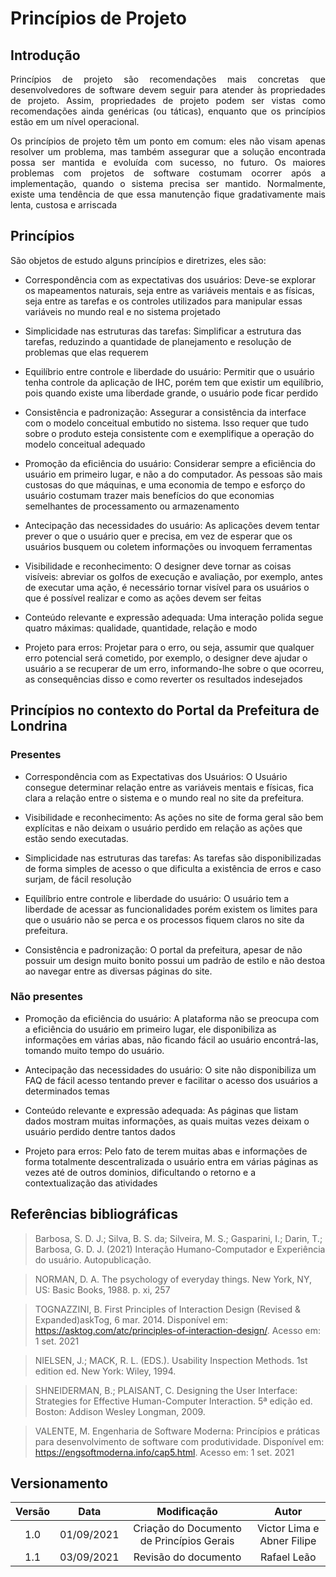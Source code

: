 # Princípios de Projeto

## Introdução

<p align = "justify">
Princípios de projeto são recomendações mais concretas que desenvolvedores de software devem seguir para atender às propriedades de projeto. Assim, propriedades de projeto podem ser vistas como recomendações ainda genéricas (ou táticas), enquanto que os princípios estão em um nível operacional.
</p>
<p  align = "justify">
Os princípios de projeto têm um ponto em comum: eles não visam apenas resolver um problema, mas também assegurar que a solução encontrada possa ser mantida e evoluída com sucesso, no futuro. Os maiores problemas com projetos de software costumam ocorrer após a implementação, quando o sistema precisa ser mantido. Normalmente, existe uma tendência de que essa manutenção fique gradativamente mais lenta, custosa e arriscada
</p>

## Princípios

<p  align = "justify">
 São objetos de estudo alguns princípios e diretrizes, eles são:
</p>

- Correspondência com as expectativas dos usuários: Deve-se explorar os mapeamentos naturais, seja entre as variáveis mentais e as físicas, seja entre as tarefas e os controles utilizados para manipular essas variáveis no mundo real e no sistema projetado

- Simplicidade nas estruturas das tarefas: Simplificar a estrutura das tarefas, reduzindo a quantidade de planejamento e resolução de problemas que elas requerem

- Equilíbrio entre controle e liberdade do usuário: Permitir que o usuário tenha controle da aplicação de IHC, porém tem que existir um equilíbrio, pois quando existe uma liberdade grande, o usuário pode ficar perdido

- Consistência e padronização: Assegurar a consistência da interface com o modelo conceitual embutido no sistema. Isso requer que tudo sobre o produto esteja consistente com e exemplifique a operação do modelo conceitual adequado

- Promoção da eficiência do usuário: Considerar sempre a eficiência do usuário em primeiro lugar, e não a do computador. As pessoas são mais custosas do que máquinas, e uma economia de tempo e esforço do usuário costumam trazer mais benefícios do que economias semelhantes de processamento ou armazenamento

- Antecipação das necessidades do usuário: As aplicações devem tentar prever o que o usuário quer e precisa, em vez de esperar que os usuários busquem ou coletem informações ou invoquem ferramentas

- Visibilidade e reconhecimento: O designer deve tornar as coisas visíveis: abreviar os golfos de execução e avaliação, por exemplo, antes de executar uma ação, é necessário tornar visível para os usuários o que é possível realizar e como as ações devem ser feitas

- Conteúdo relevante e expressão adequada: Uma interação polida segue quatro máximas: qualidade, quantidade, relação e modo

- Projeto para erros: Projetar para o erro, ou seja, assumir que qualquer erro potencial será cometido, por exemplo, o designer deve ajudar o usuário a se recuperar de um erro, informando-lhe sobre o que ocorreu, as consequências disso e como reverter os resultados indesejados

## Princípios no contexto do Portal da Prefeitura de Londrina

### Presentes

 - Correspondência com as Expectativas dos Usuários: O Usuário consegue determinar relação entre as variáveis mentais e físicas, fica clara a relação entre o sistema e o mundo real no site da prefeitura.

- Visibilidade e reconhecimento: As ações no site de forma geral são bem explícitas e não deixam o usuário perdido em relação as ações que estão sendo executadas.

- Simplicidade nas estruturas das tarefas: As tarefas são disponibilizadas de forma simples de acesso o que dificulta a existência de erros e caso surjam, de fácil resolução

- Equilíbrio entre controle e liberdade do usuário: O usuário tem a liberdade de acessar as funcionalidades porém existem os limites para que o usuário não se perca e os processos fiquem claros no site da prefeitura.

- Consistência e padronização: O portal da prefeitura, apesar de não possuir um design muito bonito possui um padrão de estilo e não destoa ao navegar entre as diversas páginas do site.

### Não presentes

- Promoção da eficiência do usuário: A plataforma não se preocupa com a eficiência do usuário em primeiro lugar, ele disponibiliza as informações em várias abas, não ficando fácil ao usuário encontrá-las, tomando muito tempo do usuário.

- Antecipação das necessidades do usuário: O site não disponibiliza um FAQ de fácil acesso tentando prever e facilitar o acesso dos usuários a determinados temas

- Conteúdo relevante e expressão adequada: As páginas que listam dados mostram muitas informações, as quais muitas vezes deixam o usuário perdido dentre tantos dados

- Projeto para erros: Pelo fato de terem muitas abas e informações de forma totalmente descentralizada o usuário entra em várias páginas as vezes até de outros dominios, dificultando o retorno e a contextualização das atividades

## Referências bibliográficas

> Barbosa, S. D. J.; Silva, B. S. da; Silveira, M. S.; Gasparini, I.; Darin, T.; Barbosa, G. D. J. (2021) Interação Humano-Computador e Experiência do usuário. Autopublicação.

> NORMAN, D. A. The psychology of everyday things. New York, NY, US: Basic Books, 1988. p. xi, 257

> TOGNAZZINI, B. First Principles of Interaction Design (Revised & Expanded)askTog, 6 mar. 2014. Disponível em: <https://asktog.com/atc/principles-of-interaction-design/>. Acesso em: 1 set. 2021

> NIELSEN, J.; MACK, R. L. (EDS.). Usability Inspection Methods. 1st edition ed. New York: Wiley, 1994.

> SHNEIDERMAN, B.; PLAISANT, C. Designing the User Interface: Strategies for Effective Human-Computer Interaction. 5ª edição ed. Boston: Addison Wesley Longman, 2009.

> VALENTE, M. Engenharia de Software Moderna: Princípios e práticas para desenvolvimento de software com produtividade. Disponível em: <https://engsoftmoderna.info/cap5.html>. Acesso em: 1 set. 2021

## Versionamento

| Versão |    Data    |                Modificação                |           Autor            |
| :----: | :--------: | :---------------------------------------: | :------------------------: |
|  1.0   | 01/09/2021 | Criação do Documento de Princípios Gerais | Victor Lima e Abner Filipe |
|  1.1   | 03/09/2021 |           Revisão do documento            |        Rafael Leão         |
